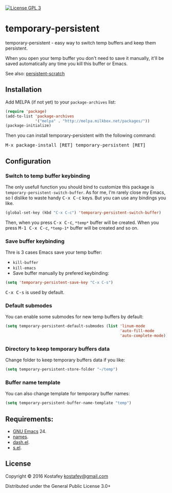 [![License GPL 3](https://img.shields.io/badge/license-GPL_3-green.svg)](http://www.gnu.org/licenses/gpl-3.0.txt)

# temporary-persistent

temporary-persistent - easy way to switch temp buffers and keep them persistent.

When you open your temp buffer you don't need to save it manually,
it'll be saved automatically any time you kill this buffer or Emacs.

See also: [persistent-scratch](https://github.com/Fanael/persistent-scratch)

## Installation

Add MELPA (if not yet) to your `package-archives` list:

```lisp
(require 'package)
(add-to-list 'package-archives
             '("melpa" . "http://melpa.milkbox.net/packages/"))
(package-initialize)
```

Then you can install temporary-persistent with the following command:

<kbd>M-x package-install [RET] temporary-persistent [RET]</kbd>

## Configuration

### Switch to temp buffer keybinding

The only usefull function you should bind to customize this package is
`temporary-persistent-switch-buffer`.
As for me, I'm rarely close my Emacs, so I dislike to waste handy 
<kbd>C-x C-c</kbd> keys. But you can use any bindings you like.

```lisp
(global-set-key (kbd "C-x C-c") 'temporary-persistent-switch-buffer)
```

Then, when you press <kbd>C-x C-c</kbd>, `*temp*` buffer will be created.
When you press <kbd>M-1 C-x C-c</kbd>, `*temp-1*` buffer will be created and so on.

### Save buffer keybinding

Thre is 3 cases Emacs save your temp buffer:

* `kill-buffer`
* `kill-emacs`
* Save buffer manually by prefered keybinding:

```lisp
(setq 'temporary-persistent-save-key "C-x C-s")
```

<kbd>C-x C-s</kbd> is used by default.

### Default submodes

You can enable some submodes for new temp buffers by default:

```lisp
(setq temporary-persistent-default-submodes (list 'linum-mode
                                                  'auto-fill-mode
                                                  'auto-complete-mode))
```

### Directory to keep temporary buffers data

Change folder to keep temporary buffers data if you like:

```lisp
(setq temporary-persistent-store-folder "~/temp")
```

### Buffer name template

You can also change template for temporary buffer names:

```lisp
(setq temporary-persistent-buffer-name-template "temp")
```

## Requirements:

* [GNU Emacs](http://www.gnu.org/software/emacs/emacs.html) 24.
* [names](https://github.com/Malabarba/names).
* [dash.el](https://github.com/magnars/dash.el).
* [s.el](https://github.com/magnars/s.el).

## License

Copyright © 2016 Kostafey <kostafey@gmail.com>

Distributed under the General Public License 3.0+
